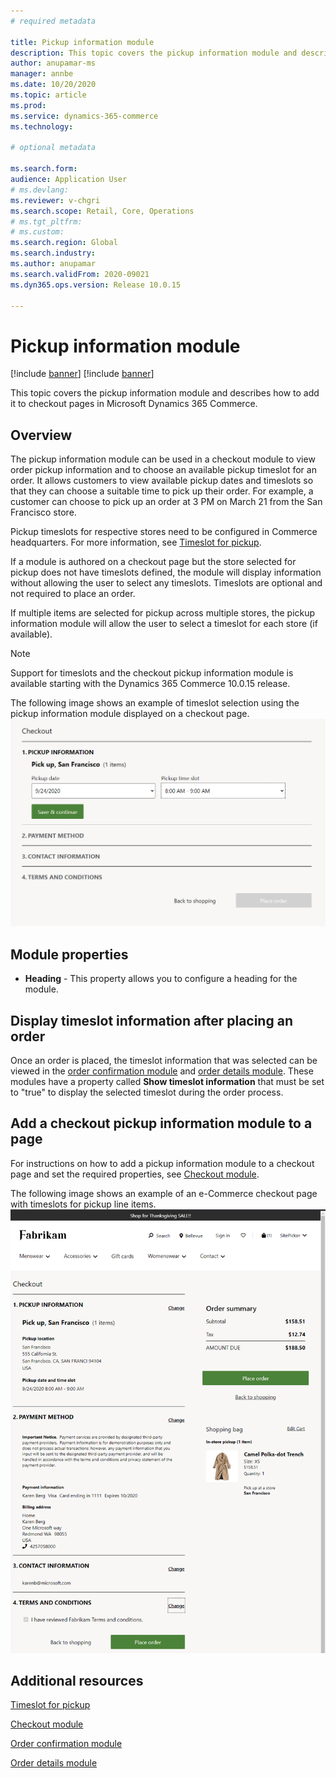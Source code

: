 ```yaml
---
# required metadata

title: Pickup information module
description: This topic covers the pickup information module and describes how to add it to checkout pages in Microsoft Dynamics 365 Commerce.
author: anupamar-ms
manager: annbe
ms.date: 10/20/2020
ms.topic: article
ms.prod: 
ms.service: dynamics-365-commerce
ms.technology: 

# optional metadata

ms.search.form:  
audience: Application User
# ms.devlang: 
ms.reviewer: v-chgri
ms.search.scope: Retail, Core, Operations
# ms.tgt_pltfrm: 
# ms.custom: 
ms.search.region: Global
ms.search.industry: 
ms.author: anupamar
ms.search.validFrom: 2020-09021
ms.dyn365.ops.version: Release 10.0.15

---
```


# Pickup information module

[!include [banner](includes/banner.md)]
[!include [banner](includes/preview-banner.md)]

This topic covers the pickup information module and describes how to add it to checkout pages in Microsoft Dynamics 365 Commerce.

## Overview

The pickup information module can be used in a checkout module to view order pickup information and to choose an available pickup timeslot for an order. It allows customers to view available pickup dates and timeslots so that they can choose a suitable time to pick up their order. For example, a customer can choose to pick up an order at 3 PM on March 21 from the San Francisco store. 

Pickup timeslots for respective stores need to be configured in Commerce headquarters. For more information, see [Timeslot for pickup](../dev-itpro/pickup-timeslots.md).

If a module is authored on a checkout page but the store selected for pickup does not have timeslots defined, the module will display information without allowing the user to select any timeslots. Timeslots are optional and not required to place an order.

If multiple items are selected for pickup across multiple stores, the pickup information module will allow the user to select a timeslot for each store (if available).

> [!NOTE]
> Support for timeslots and the checkout pickup information module is available starting with the Dynamics 365 Commerce 10.0.15 release.

The following image shows an example of timeslot selection using the pickup information module displayed on a checkout page.
![Example of a pickup information module displayed on a checkout page](./dev-itpro/media/Curbside_timeslot_eCommerce.PNG)

## Module properties

- **Heading** - This property allows you to configure a heading for the module.

## Display timeslot information after placing an order

Once an order is placed, the timeslot information that was selected can be viewed in the [order confirmation module](order-confirmation-module.md) and [order details module](account-management.md#order-details-page). These modules have a property called **Show timeslot information** that must be set to "true" to display the selected timeslot during the order process.

## Add a checkout pickup information module to a page

For instructions on how to add a pickup information module to a checkout page and set the required properties, see [Checkout module](add-checkout-module.md).

The following image shows an example of an e-Commerce checkout page with timeslots for pickup line items.
![Example of an e-Commerce checkout page with timeslots for pickup line items](./dev-itpro/media/Curbside_timeslot_eCommerce_checkoutsummary.PNG)

## Additional resources

[Timeslot for pickup](../dev-itpro/pickup-timeslots.md)

[Checkout module](add-checkout-module.md)

[Order confirmation module](order-confirmation-module.md) 

[Order details module](account-management.md)

